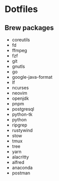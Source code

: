 # Dotfiles

## Brew packages

- coreutils
- fd
- ffmpeg
- fzf
- git
- gnutls
- go
- google-java-format
- lf
- ncurses
- neovim
- openjdk
- pnpm
- postgresql
- python-tk
- python
- ripgrep
- rustywind
- stow
- tmux
- tree
- yarn
- alacritty
- alfred
- anaconda
- postman
